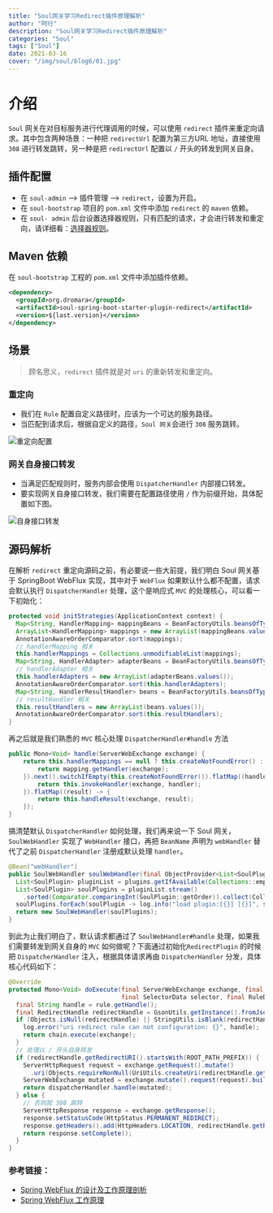 ```yaml
---
title: "Soul网关学习Redirect插件原理解析"
author: "阿行"
description: "Soul网关学习Redirect插件原理解析"
categories: "Soul"
tags: ["Soul"]
date: 2021-03-16
cover: "/img/soul/blog6/01.jpg"
---
```


# 介绍

`Soul` 网关在对目标服务进行代理调用的时候，可以使用 `redirect` 插件来重定向请求。其中包含两种场景：一种把 `redirectUrl` 配置为第三方URL 地址，直接使用 `308` 进行转发跳转，另一种是把 `redirectUrl` 配置以 `/` 开头的转发到网关自身。

## 插件配置

- 在 `soul-admin` –> 插件管理 –> `redirect`，设置为开启。
- 在 `soul-bootstrap` 项目的 `pom.xml` 文件中添加 `redirect` 的 `maven` 依赖。
- 在 `soul- admin` 后台设置选择器规则，只有匹配的请求，才会进行转发和重定向，请详细看：[选择器规则](https://dromara.org/zh/projects/soul/selector-and-rule)。

## Maven 依赖

在 `soul-bootstrap` 工程的 `pom.xml` 文件中添加插件依赖。

```xml
<dependency>
  <groupId>org.dromara</groupId>
  <artifactId>soul-spring-boot-starter-plugin-redirect</artifactId>
  <version>${last.version}</version>
</dependency>
```

## 场景

> 顾名思义，`redirect` 插件就是对 `uri` 的重新转发和重定向。

### 重定向

- 我们在 `Rule` 配置自定义路径时，应该为一个可达的服务路径。
- 当匹配到请求后，根据自定义的路径，`Soul 网关`会进行 `308` 服务跳转。

![重定向配置](https://dromara.org/img/soul/plugin/redirect/redirect-01.png)

### 网关自身接口转发

- 当满足匹配规则时，服务内部会使用 `DispatcherHandler` 内部接口转发。
- 要实现网关自身接口转发，我们需要在配置路径使用 `/` 作为前缀开始，具体配置如下图。

![自身接口转发](https://dromara.org/img/soul/plugin/redirect/redirect-02.png)

## 源码解析

在解析 `redirect` 重定向源码之前，有必要说一些大前提，我们明白 Soul 网关基于 SpringBoot WebFlux 实现，其中对于 `WebFlux` 如果默认什么都不配置，请求会默认执行 `DispatcherHandler` 处理，这个是响应式 `MVC` 的处理核心，可以看一下初始化：

```java
protected void initStrategies(ApplicationContext context) {
  Map<String, HandlerMapping> mappingBeans = BeanFactoryUtils.beansOfTypeIncludingAncestors(context, HandlerMapping.class, true, false);
  ArrayList<HandlerMapping> mappings = new ArrayList(mappingBeans.values());
  AnnotationAwareOrderComparator.sort(mappings);
  // handlerMapping 相关
  this.handlerMappings = Collections.unmodifiableList(mappings);
  Map<String, HandlerAdapter> adapterBeans = BeanFactoryUtils.beansOfTypeIncludingAncestors(context, HandlerAdapter.class, true, false);
  // handlerAdapter 相关
  this.handlerAdapters = new ArrayList(adapterBeans.values());
  AnnotationAwareOrderComparator.sort(this.handlerAdapters);
  Map<String, HandlerResultHandler> beans = BeanFactoryUtils.beansOfTypeIncludingAncestors(context, HandlerResultHandler.class, true, false);
  // resultHandler 相关
  this.resultHandlers = new ArrayList(beans.values());
  AnnotationAwareOrderComparator.sort(this.resultHandlers);
}
```

再之后就是我们熟悉的 `MVC` 核心处理 `DispatcherHandler#handle` 方法

```java
public Mono<Void> handle(ServerWebExchange exchange) {
    return this.handlerMappings == null ? this.createNotFoundError() : Flux.fromIterable(this.handlerMappings).concatMap((mapping) -> {
        return mapping.getHandler(exchange);
    }).next().switchIfEmpty(this.createNotFoundError()).flatMap((handler) -> {
        return this.invokeHandler(exchange, handler);
    }).flatMap((result) -> {
        return this.handleResult(exchange, result);
    });
}
```

搞清楚默认 `DispatcherHandler` 如何处理，我们再来说一下 Soul 网关，`SoulWebHandler` 实现了 `WebHandler` 接口，再把 `BeanName` 声明为 `webHandler` 替代了之前 `DispatcherHandler` 注册成默认处理 `handler`。

```java
@Bean("webHandler")
public SoulWebHandler soulWebHandler(final ObjectProvider<List<SoulPlugin>> plugins) {
  List<SoulPlugin> pluginList = plugins.getIfAvailable(Collections::emptyList);
  List<SoulPlugin> soulPlugins = pluginList.stream()
    .sorted(Comparator.comparingInt(SoulPlugin::getOrder)).collect(Collectors.toList());
  soulPlugins.forEach(soulPlugin -> log.info("load plugin:[{}] [{}]", soulPlugin.named(), soulPlugin.getClass().getName()));
  return new SoulWebHandler(soulPlugins);
}
```

到此为止我们明白了，默认请求都通过了 `SoulWebHandler#handle` 处理，如果我们需要转发到网关自身的 `MVC` 如何做呢？下面通过初始化`RedirectPlugin` 的时候把 `DispatcherHandler` 注入，根据具体请求再由 `DispatcherHandler` 分发，具体核心代码如下：

```java
@Override
protected Mono<Void> doExecute(final ServerWebExchange exchange, final SoulPluginChain chain,
                               final SelectorData selector, final RuleData rule) {
  final String handle = rule.getHandle();
  final RedirectHandle redirectHandle = GsonUtils.getInstance().fromJson(handle, RedirectHandle.class);
  if (Objects.isNull(redirectHandle) || StringUtils.isBlank(redirectHandle.getRedirectURI())) {
    log.error("uri redirect rule can not configuration: {}", handle);
    return chain.execute(exchange);
  }
  // 处理以 / 开头自身转发
  if (redirectHandle.getRedirectURI().startsWith(ROOT_PATH_PREFIX)) {
    ServerHttpRequest request = exchange.getRequest().mutate()
      .uri(Objects.requireNonNull(UriUtils.createUri(redirectHandle.getRedirectURI()))).build();
    ServerWebExchange mutated = exchange.mutate().request(request).build();
    return dispatcherHandler.handle(mutated);
  } else {
    // 否则就 308 跳转
    ServerHttpResponse response = exchange.getResponse();
    response.setStatusCode(HttpStatus.PERMANENT_REDIRECT);
    response.getHeaders().add(HttpHeaders.LOCATION, redirectHandle.getRedirectURI());
    return response.setComplete();
  }
}
```

### 参考链接：

- [Spring WebFlux 的设计及工作原理剖析](https://learnku.com/articles/30263#replies)
- [Spring WebFlux 工作原理](https://www.processon.com/view/link/5d0763ede4b039f39f3b5a8a)

